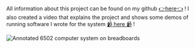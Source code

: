 
All information about this project can be found on my github [👉here👈](https://github.com/bcarlborg/6502-programming) ! I also created a video that explains the project and shows some demos of running software I wrote for the system [📹 here 📹](https://www.youtube.com/watch?v=JMgLx2TyrVw) !

![Annotated 6502 computer system on breadboards](annotated-6502-system.png)

